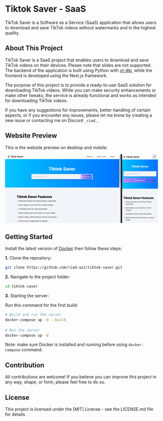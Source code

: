 # Tiktok Saver - SaaS

TikTok Saver is a Software as a Service (SaaS) application that allows users to download and save TikTok videos without watermarks and in the highest quality.

## About This Project

TikTok Saver is a SaaS project that enables users to download and save TikTok videos on their devices. Please note that slides are not supported. The backend of the application is built using Python with [yt-dlp](https://github.com/yt-dlp/yt-dlp), while the frontend is developed using the Next.js framework.

The purpose of this project is to provide a ready-to-use SaaS solution for downloading TikTok videos. While you can make security enhancements or make other tweaks, the service is already functional and works as intended for downloading TikTok videos.

If you have any suggestions for improvements, better handling of certain aspects, or if you encounter any issues, please let me know by creating a new issue or contacting me on Discord `_riad_`.

## Website Preview

This is the website preview on desktop and mobile:

![website preview](https://github.com/riad-azz/readme-storage/blob/main/tiktok-saver/website-preview.png?raw=true)

## Getting Started

Install the latest version of [Docker](https://www.docker.com/) then follow these steps:

**1.** Clone the repository:

```bash
git clone https://github.com/riad-azz/tiktok-saver.git
```

**2.** Navigate to the project folder:

```bash
cd tiktok-saver
```

**3.** Starting the server:

Run this command for the first build:

```bash
# Build and run the server
docker-compose up -d --build

# Run the server
docker-compose up -d
```

Note: make sure Docker is installed and running before using `docker-compose` command.

## Contribution

All contributions are welcome! If you believe you can improve this project in any way, shape, or form, please feel free to do so.

## License

This project is licensed under the [MIT] License - see the LICENSE.md file for details
